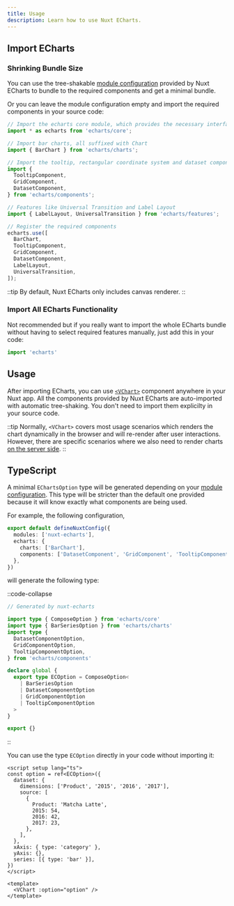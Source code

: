```yaml
---
title: Usage
description: Learn how to use Nuxt ECharts.
---
```


## Import ECharts

### Shrinking Bundle Size

You can use the tree-shakable [module configuration](/getting-started/configuration) provided by Nuxt ECharts to bundle to the required components and get a minimal bundle.

Or you can leave the module configuration empty and import the required components in your source code:

```ts
// Import the echarts core module, which provides the necessary interfaces for using echarts.
import * as echarts from 'echarts/core';

// Import bar charts, all suffixed with Chart
import { BarChart } from 'echarts/charts';

// Import the tooltip, rectangular coordinate system and dataset components
import {
  TooltipComponent,
  GridComponent,
  DatasetComponent,
} from 'echarts/components';

// Features like Universal Transition and Label Layout
import { LabelLayout, UniversalTransition } from 'echarts/features';

// Register the required components
echarts.use([
  BarChart,
  TooltipComponent,
  GridComponent,
  DatasetComponent,
  LabelLayout,
  UniversalTransition,
]);
```

::tip
By default, Nuxt ECharts only includes canvas renderer.
::

### Import All ECharts Functionality

Not recommended but if you really want to import the whole ECharts bundle without having to select required features manually, just add this in your code:

```ts
import 'echarts'
```

## Usage

After importing ECharts, you can use [`<VChart>`](/components/v-chart) component anywhere in your Nuxt app. All the components provided by Nuxt ECharts are auto-imported with automatic tree-shaking. You don't need to import them explicilty in your source code.

::tip
Normally, `<VChart>` covers most usage scenarios which renders the chart dynamically in the browser and will re-render after user interactions. However, there are specific scenarios where we also need to render charts [on the server side](/guides/ssr).
::

## TypeScript

A minimal `EChartsOption` type will be generated depending on your [module configuration](/getting-started/configuration). This type will be stricter than the default one provided because it will know exactly what components are being used.

For example, the following configuration,

```ts [nuxt.config.ts]
export default defineNuxtConfig({
  modules: ['nuxt-echarts'],
  echarts: {
    charts: ['BarChart'],
    components: ['DatasetComponent', 'GridComponent', 'TooltipComponent'],
  },
})
```

will generate the following type:

::code-collapse

```ts [app/.nuxt/types/nuxt-echarts.d.ts]
// Generated by nuxt-echarts

import type { ComposeOption } from 'echarts/core'
import type { BarSeriesOption } from 'echarts/charts'
import type {
  DatasetComponentOption,
  GridComponentOption,
  TooltipComponentOption,
} from 'echarts/components'

declare global {
  export type ECOption = ComposeOption<
    | BarSeriesOption
    | DatasetComponentOption
    | GridComponentOption
    | TooltipComponentOption
  >
}

export {}
```

::

You can use the type `ECOption` directly in your code without importing it:

```vue [app/components/example.vue]
<script setup lang="ts">
const option = ref<ECOption>({
  dataset: {
    dimensions: ['Product', '2015', '2016', '2017'],
    source: [
      {
        Product: 'Matcha Latte',
        2015: 54,
        2016: 42,
        2017: 23,
      },
    ],
  },
  xAxis: { type: 'category' },
  yAxis: {},
  series: [{ type: 'bar' }],
})
</script>

<template>
  <VChart :option="option" />
</template>
```
